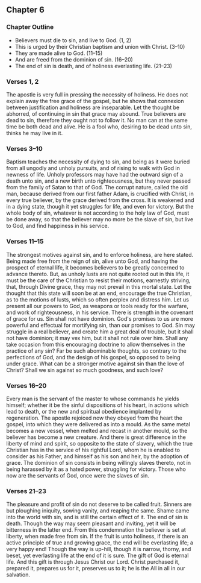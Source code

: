 ## Chapter 6

### Chapter Outline

- Believers must die to sin, and live to God. (1, 2)
- This is urged by their Christian baptism and union with Christ. (3–10)
- They are made alive to God. (11–15)
- And are freed from the dominion of sin. (16–20)
- The end of sin is death, and of holiness everlasting life. (21–23)

### Verses 1, 2

The apostle is very full in pressing the necessity of holiness. He does not explain away the free grace of the gospel, but he shows that connexion between justification and holiness are inseparable. Let the thought be abhorred, of continuing in sin that grace may abound. True believers are dead to sin, therefore they ought not to follow it. No man can at the same time be both dead and alive. He is a fool who, desiring to be dead unto sin, thinks he may live in it.

### Verses 3–10

Baptism teaches the necessity of dying to sin, and being as it were buried from all ungodly and unholy pursuits, and of rising to walk with God in newness of life. Unholy professors may have had the outward sign of a death unto sin, and a new birth unto righteousness, but they never passed from the family of Satan to that of God. The corrupt nature, called the old man, because derived from our first father Adam, is crucified with Christ, in every true believer, by the grace derived from the cross. It is weakened and in a dying state, though it yet struggles for life, and even for victory. But the whole body of sin, whatever is not according to the holy law of God, must be done away, so that the believer may no more be the slave of sin, but live to God, and find happiness in his service.

### Verses 11–15

The strongest motives against sin, and to enforce holiness, are here stated. Being made free from the reign of sin, alive unto God, and having the prospect of eternal life, it becomes believers to be greatly concerned to advance thereto. But, as unholy lusts are not quite rooted out in this life, it must be the care of the Christian to resist their motions, earnestly striving, that, through Divine grace, they may not prevail in this mortal state. Let the thought that this state will soon be at an end, encourage the true Christian, as to the motions of lusts, which so often perplex and distress him. Let us present all our powers to God, as weapons or tools ready for the warfare, and work of righteousness, in his service. There is strength in the covenant of grace for us. Sin shall not have dominion. God's promises to us are more powerful and effectual for mortifying sin, than our promises to God. Sin may struggle in a real believer, and create him a great deal of trouble, but it shall not have dominion; it may vex him, but it shall not rule over him. Shall any take occasion from this encouraging doctrine to allow themselves in the practice of any sin? Far be such abominable thoughts, so contrary to the perfections of God, and the design of his gospel, so opposed to being under grace. What can be a stronger motive against sin than the love of Christ? Shall we sin against so much goodness, and such love?

### Verses 16–20

Every man is the servant of the master to whose commands he yields himself; whether it be the sinful dispositions of his heart, in actions which lead to death, or the new and spiritual obedience implanted by regeneration. The apostle rejoiced now they obeyed from the heart the gospel, into which they were delivered as into a mould. As the same metal becomes a new vessel, when melted and recast in another mould, so the believer has become a new creature. And there is great difference in the liberty of mind and spirit, so opposite to the state of slavery, which the true Christian has in the service of his rightful Lord, whom he is enabled to consider as his Father, and himself as his son and heir, by the adoption of grace. The dominion of sin consists in being willingly slaves thereto, not in being harassed by it as a hated power, struggling for victory. Those who now are the servants of God, once were the slaves of sin.

### Verses 21–23

The pleasure and profit of sin do not deserve to be called fruit. Sinners are but ploughing iniquity, sowing vanity, and reaping the same. Shame came into the world with sin, and is still the certain effect of it. The end of sin is death. Though the way may seem pleasant and inviting, yet it will be bitterness in the latter end. From this condemnation the believer is set at liberty, when made free from sin. If the fruit is unto holiness, if there is an active principle of true and growing grace, the end will be everlasting life; a very happy end! Though the way is up-hill, though it is narrow, thorny, and beset, yet everlasting life at the end of it is sure. The gift of God is eternal life. And this gift is through Jesus Christ our Lord. Christ purchased it, prepared it, prepares us for it, preserves us to it; he is the All in all in our salvation.

